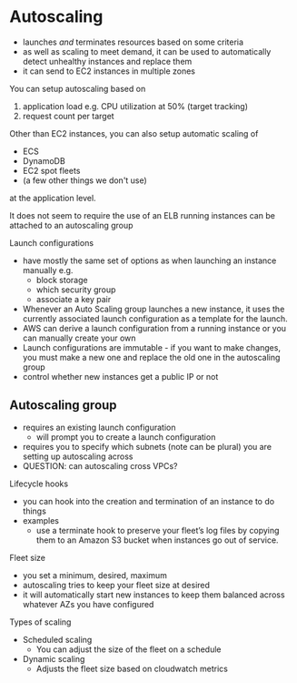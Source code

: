 # Autoscaling

* launches _and_ terminates resources based on some criteria
* as well as scaling to meet demand, it can be used to automatically detect unhealthy instances and replace them
* it can send to EC2 instances in multiple zones

You can setup autoscaling based on

1. application load e.g. CPU utilization at 50% (target tracking)
1. request count per target

Other than EC2 instances, you can also setup automatic scaling of

* ECS
* DynamoDB
* EC2 spot fleets
* (a few other things we don't use)

at the application level.


It does not seem to require the use of an ELB
running instances can be attached to an autoscaling group

Launch configurations

* have mostly the same set of options as when launching an instance manually e.g.
    * block storage
    * which security group
    * associate a key pair
* Whenever an Auto Scaling group launches a new instance, it uses the currently associated launch configuration as a template for the launch.
* AWS can derive a launch configuration from a running instance or you can manually create your own
* Launch configurations are immutable - if you want to make changes, you must make a new one and replace the old one in the autoscaling group
* control whether new instances get a public IP or not

## Autoscaling group

* requires an existing launch configuration
    * will prompt you to create a launch configuration
* requires you to specify which subnets (note can be plural) you are setting up autoscaling across
* QUESTION: can autoscaling cross VPCs?

Lifecycle hooks
* you can hook into the creation and termination of an instance to do things
* examples
    * use a terminate hook to preserve your fleet’s log files by copying them to an Amazon S3 bucket when instances go out of service.

Fleet size

* you set a minimum, desired, maximum
* autoscaling tries to keep your fleet size at desired
* it will automatically start new instances to keep them balanced across whatever AZs you have configured

Types of scaling

* Scheduled scaling
    * You can adjust the size of the fleet on a schedule
* Dynamic scaling
    * Adjusts the fleet size based on cloudwatch metrics
